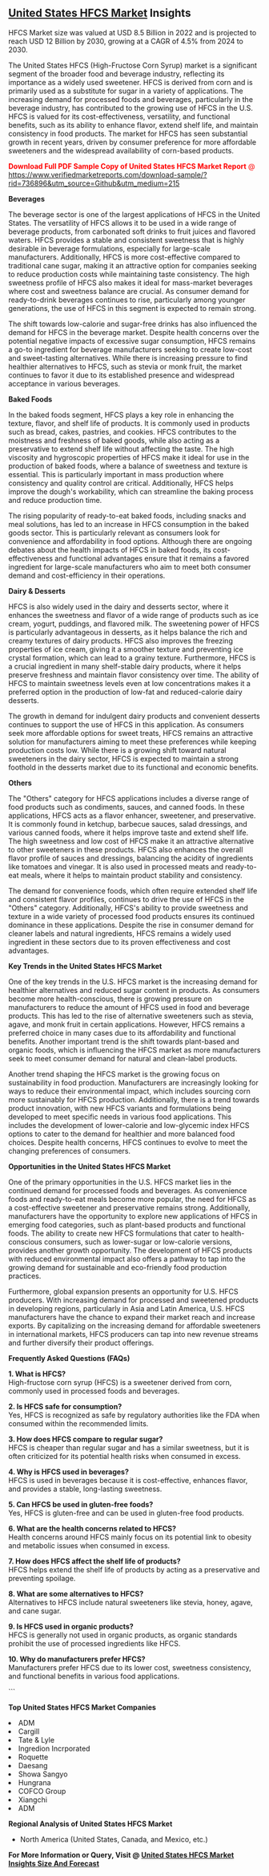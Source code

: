 <h2><a href="https://www.verifiedmarketreports.com/download-sample/?rid=736896&amp;utm_source=Github&amp;utm_medium=215" target="_blank">United States HFCS Market</a> Insights</h2><p>HFCS Market size was valued at USD 8.5 Billion in 2022 and is projected to reach USD 12 Billion by 2030, growing at a CAGR of 4.5% from 2024 to 2030.</p><p><p>The United States HFCS (High-Fructose Corn Syrup) market is a significant segment of the broader food and beverage industry, reflecting its importance as a widely used sweetener. HFCS is derived from corn and is primarily used as a substitute for sugar in a variety of applications. The increasing demand for processed foods and beverages, particularly in the beverage industry, has contributed to the growing use of HFCS in the U.S. HFCS is valued for its cost-effectiveness, versatility, and functional benefits, such as its ability to enhance flavor, extend shelf life, and maintain consistency in food products. The market for HFCS has seen substantial growth in recent years, driven by consumer preference for more affordable sweeteners and the widespread availability of corn-based products.<p><span class=""><span style="color: #ff0000;"><strong>Download Full PDF Sample Copy of United States HFCS Market Report</strong> @ </span><a href="https://www.verifiedmarketreports.com/download-sample/?rid=736896&amp;utm_source=Github&amp;utm_medium=215" target="_blank">https://www.verifiedmarketreports.com/download-sample/?rid=736896&amp;utm_source=Github&amp;utm_medium=215</a></span></p></p><p><strong>Beverages</strong></p><p>The beverage sector is one of the largest applications of HFCS in the United States. The versatility of HFCS allows it to be used in a wide range of beverage products, from carbonated soft drinks to fruit juices and flavored waters. HFCS provides a stable and consistent sweetness that is highly desirable in beverage formulations, especially for large-scale manufacturers. Additionally, HFCS is more cost-effective compared to traditional cane sugar, making it an attractive option for companies seeking to reduce production costs while maintaining taste consistency. The high sweetness profile of HFCS also makes it ideal for mass-market beverages where cost and sweetness balance are crucial. As consumer demand for ready-to-drink beverages continues to rise, particularly among younger generations, the use of HFCS in this segment is expected to remain strong.<p>The shift towards low-calorie and sugar-free drinks has also influenced the demand for HFCS in the beverage market. Despite health concerns over the potential negative impacts of excessive sugar consumption, HFCS remains a go-to ingredient for beverage manufacturers seeking to create low-cost and sweet-tasting alternatives. While there is increasing pressure to find healthier alternatives to HFCS, such as stevia or monk fruit, the market continues to favor it due to its established presence and widespread acceptance in various beverages.</p><p><strong>Baked Foods</strong></p><p>In the baked foods segment, HFCS plays a key role in enhancing the texture, flavor, and shelf life of products. It is commonly used in products such as bread, cakes, pastries, and cookies. HFCS contributes to the moistness and freshness of baked goods, while also acting as a preservative to extend shelf life without affecting the taste. The high viscosity and hygroscopic properties of HFCS make it ideal for use in the production of baked foods, where a balance of sweetness and texture is essential. This is particularly important in mass production where consistency and quality control are critical. Additionally, HFCS helps improve the dough's workability, which can streamline the baking process and reduce production time.<p>The rising popularity of ready-to-eat baked foods, including snacks and meal solutions, has led to an increase in HFCS consumption in the baked goods sector. This is particularly relevant as consumers look for convenience and affordability in food options. Although there are ongoing debates about the health impacts of HFCS in baked foods, its cost-effectiveness and functional advantages ensure that it remains a favored ingredient for large-scale manufacturers who aim to meet both consumer demand and cost-efficiency in their operations.</p><p><strong>Dairy & Desserts</strong></p><p>HFCS is also widely used in the dairy and desserts sector, where it enhances the sweetness and flavor of a wide range of products such as ice cream, yogurt, puddings, and flavored milk. The sweetening power of HFCS is particularly advantageous in desserts, as it helps balance the rich and creamy textures of dairy products. HFCS also improves the freezing properties of ice cream, giving it a smoother texture and preventing ice crystal formation, which can lead to a grainy texture. Furthermore, HFCS is a crucial ingredient in many shelf-stable dairy products, where it helps preserve freshness and maintain flavor consistency over time. The ability of HFCS to maintain sweetness levels even at low concentrations makes it a preferred option in the production of low-fat and reduced-calorie dairy desserts.<p>The growth in demand for indulgent dairy products and convenient desserts continues to support the use of HFCS in this application. As consumers seek more affordable options for sweet treats, HFCS remains an attractive solution for manufacturers aiming to meet these preferences while keeping production costs low. While there is a growing shift toward natural sweeteners in the dairy sector, HFCS is expected to maintain a strong foothold in the desserts market due to its functional and economic benefits.</p><p><strong>Others</strong></p><p>The "Others" category for HFCS applications includes a diverse range of food products such as condiments, sauces, and canned foods. In these applications, HFCS acts as a flavor enhancer, sweetener, and preservative. It is commonly found in ketchup, barbecue sauces, salad dressings, and various canned foods, where it helps improve taste and extend shelf life. The high sweetness and low cost of HFCS make it an attractive alternative to other sweeteners in these products. HFCS also enhances the overall flavor profile of sauces and dressings, balancing the acidity of ingredients like tomatoes and vinegar. It is also used in processed meats and ready-to-eat meals, where it helps to maintain product stability and consistency.<p>The demand for convenience foods, which often require extended shelf life and consistent flavor profiles, continues to drive the use of HFCS in the "Others" category. Additionally, HFCS's ability to provide sweetness and texture in a wide variety of processed food products ensures its continued dominance in these applications. Despite the rise in consumer demand for cleaner labels and natural ingredients, HFCS remains a widely used ingredient in these sectors due to its proven effectiveness and cost advantages.</p><p><strong>Key Trends in the United States HFCS Market</strong></p><p>One of the key trends in the U.S. HFCS market is the increasing demand for healthier alternatives and reduced sugar content in products. As consumers become more health-conscious, there is growing pressure on manufacturers to reduce the amount of HFCS used in food and beverage products. This has led to the rise of alternative sweeteners such as stevia, agave, and monk fruit in certain applications. However, HFCS remains a preferred choice in many cases due to its affordability and functional benefits. Another important trend is the shift towards plant-based and organic foods, which is influencing the HFCS market as more manufacturers seek to meet consumer demand for natural and clean-label products.<p>Another trend shaping the HFCS market is the growing focus on sustainability in food production. Manufacturers are increasingly looking for ways to reduce their environmental impact, which includes sourcing corn more sustainably for HFCS production. Additionally, there is a trend towards product innovation, with new HFCS variants and formulations being developed to meet specific needs in various food applications. This includes the development of lower-calorie and low-glycemic index HFCS options to cater to the demand for healthier and more balanced food choices. Despite health concerns, HFCS continues to evolve to meet the changing preferences of consumers.</p><p><strong>Opportunities in the United States HFCS Market</strong></p><p>One of the primary opportunities in the U.S. HFCS market lies in the continued demand for processed foods and beverages. As convenience foods and ready-to-eat meals become more popular, the need for HFCS as a cost-effective sweetener and preservative remains strong. Additionally, manufacturers have the opportunity to explore new applications of HFCS in emerging food categories, such as plant-based products and functional foods. The ability to create new HFCS formulations that cater to health-conscious consumers, such as lower-sugar or low-calorie versions, provides another growth opportunity. The development of HFCS products with reduced environmental impact also offers a pathway to tap into the growing demand for sustainable and eco-friendly food production practices.</p><p>Furthermore, global expansion presents an opportunity for U.S. HFCS producers. With increasing demand for processed and sweetened products in developing regions, particularly in Asia and Latin America, U.S. HFCS manufacturers have the chance to expand their market reach and increase exports. By capitalizing on the increasing demand for affordable sweeteners in international markets, HFCS producers can tap into new revenue streams and further diversify their product offerings.</p><p><strong>Frequently Asked Questions (FAQs)</strong></p><p><strong>1. What is HFCS?</strong><br>High-fructose corn syrup (HFCS) is a sweetener derived from corn, commonly used in processed foods and beverages.</p><p><strong>2. Is HFCS safe for consumption?</strong><br>Yes, HFCS is recognized as safe by regulatory authorities like the FDA when consumed within the recommended limits.</p><p><strong>3. How does HFCS compare to regular sugar?</strong><br>HFCS is cheaper than regular sugar and has a similar sweetness, but it is often criticized for its potential health risks when consumed in excess.</p><p><strong>4. Why is HFCS used in beverages?</strong><br>HFCS is used in beverages because it is cost-effective, enhances flavor, and provides a stable, long-lasting sweetness.</p><p><strong>5. Can HFCS be used in gluten-free foods?</strong><br>Yes, HFCS is gluten-free and can be used in gluten-free food products.</p><p><strong>6. What are the health concerns related to HFCS?</strong><br>Health concerns around HFCS mainly focus on its potential link to obesity and metabolic issues when consumed in excess.</p><p><strong>7. How does HFCS affect the shelf life of products?</strong><br>HFCS helps extend the shelf life of products by acting as a preservative and preventing spoilage.</p><p><strong>8. What are some alternatives to HFCS?</strong><br>Alternatives to HFCS include natural sweeteners like stevia, honey, agave, and cane sugar.</p><p><strong>9. Is HFCS used in organic products?</strong><br>HFCS is generally not used in organic products, as organic standards prohibit the use of processed ingredients like HFCS.</p><p><strong>10. Why do manufacturers prefer HFCS?</strong><br>Manufacturers prefer HFCS due to its lower cost, sweetness consistency, and functional benefits in various food applications.</p>```</p><p><strong>Top United States HFCS Market Companies</strong></p><div data-test-id=""><p><li>ADM</li><li> Cargill</li><li> Tate & Lyle</li><li> Ingredion Incrporated</li><li> Roquette</li><li> Daesang</li><li> Showa Sangyo</li><li> Hungrana</li><li> COFCO Group</li><li> Xiangchi</li><li> ADM</li></p><div><strong>Regional Analysis of&nbsp;United States HFCS Market</strong></div><ul><li dir="ltr"><p dir="ltr">North America&nbsp;(United States, Canada, and Mexico, etc.)</p></li></ul><p><strong>For More Information or Query, Visit @&nbsp;</strong><strong><a href="https://www.verifiedmarketreports.com/product/hfcs-market/?utm_source=Github&amp;utm_medium=215" target="_blank">United States HFCS Market Insights Size And Forecast</a></strong></p></div>
